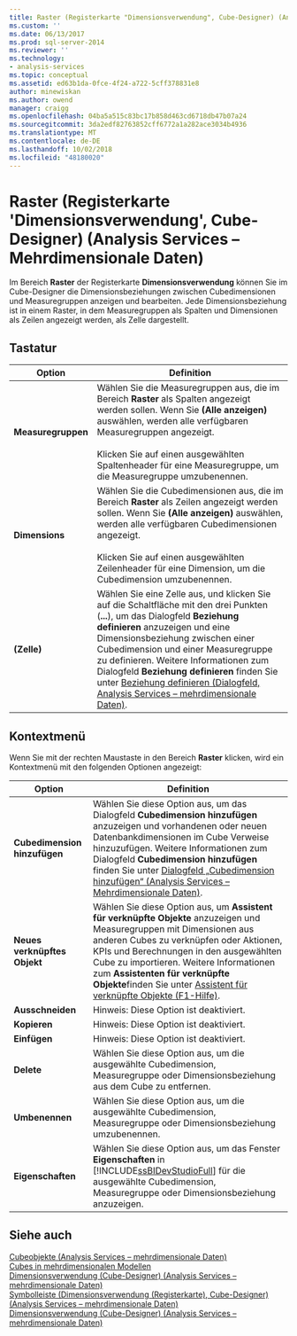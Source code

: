 ```yaml
---
title: Raster (Registerkarte "Dimensionsverwendung", Cube-Designer) (Analysis Services – mehrdimensionale Daten) | Microsoft-Dokumentation
ms.custom: ''
ms.date: 06/13/2017
ms.prod: sql-server-2014
ms.reviewer: ''
ms.technology:
- analysis-services
ms.topic: conceptual
ms.assetid: ed63b1da-0fce-4f24-a722-5cff378831e8
author: minewiskan
ms.author: owend
manager: craigg
ms.openlocfilehash: 04ba5a515c83bc17b858d463cd6718db47b07a24
ms.sourcegitcommit: 3da2edf82763852cff6772a1a282ace3034b4936
ms.translationtype: MT
ms.contentlocale: de-DE
ms.lasthandoff: 10/02/2018
ms.locfileid: "48180020"
---
```

# <a name="grid-dimension-usage-tab-cube-designer-analysis-services---multidimensional-data"></a>Raster (Registerkarte 'Dimensionsverwendung', Cube-Designer) (Analysis Services – Mehrdimensionale Daten)
  Im Bereich **Raster** der Registerkarte **Dimensionsverwendung** können Sie im Cube-Designer die Dimensionsbeziehungen zwischen Cubedimensionen und Measuregruppen anzeigen und bearbeiten. Jede Dimensionsbeziehung ist in einem Raster, in dem Measuregruppen als Spalten und Dimensionen als Zeilen angezeigt werden, als Zelle dargestellt.  
  
## <a name="options"></a>Tastatur  
  
|Option|Definition|  
|------------|----------------|  
|**Measuregruppen**|Wählen Sie die Measuregruppen aus, die im Bereich **Raster** als Spalten angezeigt werden sollen. Wenn Sie **(Alle anzeigen)** auswählen, werden alle verfügbaren Measuregruppen angezeigt.<br /><br /> Klicken Sie auf einen ausgewählten Spaltenheader für eine Measuregruppe, um die Measuregruppe umzubenennen.|  
|**Dimensions**|Wählen Sie die Cubedimensionen aus, die im Bereich **Raster** als Zeilen angezeigt werden sollen. Wenn Sie **(Alle anzeigen)** auswählen, werden alle verfügbaren Cubedimensionen angezeigt.<br /><br /> Klicken Sie auf einen ausgewählten Zeilenheader für eine Dimension, um die Cubedimension umzubenennen.|  
|**(Zelle)**|Wählen Sie eine Zelle aus, und klicken Sie auf die Schaltfläche mit den drei Punkten (**...**), um das Dialogfeld **Beziehung definieren** anzuzeigen und eine Dimensionsbeziehung zwischen einer Cubedimension und einer Measuregruppe zu definieren. Weitere Informationen zum Dialogfeld **Beziehung definieren** finden Sie unter [Beziehung definieren &#40;Dialogfeld, Analysis Services – mehrdimensionale Daten&#41;](define-relationship-dialog-box-analysis-services-multidimensional-data.md).|  
  
## <a name="context-menu"></a>Kontextmenü  
 Wenn Sie mit der rechten Maustaste in den Bereich **Raster** klicken, wird ein Kontextmenü mit den folgenden Optionen angezeigt:  
  
|Option|Definition|  
|------------|----------------|  
|**Cubedimension hinzufügen**|Wählen Sie diese Option aus, um das Dialogfeld **Cubedimension hinzufügen** anzuzeigen und vorhandenen oder neuen Datenbankdimensionen im Cube Verweise hinzuzufügen. Weitere Informationen zum Dialogfeld **Cubedimension hinzufügen** finden Sie unter [Dialogfeld „Cubedimension hinzufügen“ &#40;Analysis Services – Mehrdimensionale Daten&#41;](add-cube-dimension-dialog-box-analysis-services-multidimensional-data.md).|  
|**Neues verknüpftes Objekt**|Wählen Sie diese Option aus, um **Assistent für verknüpfte Objekte** anzuzeigen und Measuregruppen mit Dimensionen aus anderen Cubes zu verknüpfen oder Aktionen, KPIs und Berechnungen in den ausgewählten Cube zu importieren. Weitere Informationen zum **Assistenten für verknüpfte Objekte**finden Sie unter [Assistent für verknüpfte Objekte (F1-Hilfe)](linked-object-wizard-f1-help.md).|  
|**Ausschneiden**|Hinweis: Diese Option ist deaktiviert.|  
|**Kopieren**|Hinweis: Diese Option ist deaktiviert.|  
|**Einfügen**|Hinweis: Diese Option ist deaktiviert.|  
|**Delete**|Wählen Sie diese Option aus, um die ausgewählte Cubedimension, Measuregruppe oder Dimensionsbeziehung aus dem Cube zu entfernen.|  
|**Umbenennen**|Wählen Sie diese Option aus, um die ausgewählte Cubedimension, Measuregruppe oder Dimensionsbeziehung umzubenennen.|  
|**Eigenschaften**|Wählen Sie diese Option aus, um das Fenster **Eigenschaften** in [!INCLUDE[ssBIDevStudioFull](../includes/ssbidevstudiofull-md.md)] für die ausgewählte Cubedimension, Measuregruppe oder Dimensionsbeziehung anzuzeigen.|  
  
## <a name="see-also"></a>Siehe auch  
 [Cubeobjekte &#40;Analysis Services – mehrdimensionale Daten&#41;](multidimensional-models-olap-logical-cube-objects/cube-objects-analysis-services-multidimensional-data.md)   
 [Cubes in mehrdimensionalen Modellen](multidimensional-models/cubes-in-multidimensional-models.md)   
 [Dimensionsverwendung &#40;Cube-Designer&#41; &#40;Analysis Services – mehrdimensionale Daten&#41;](dimension-usage-cube-designer-analysis-services-multidimensional-data.md)   
 [Symbolleiste &#40;Dimensionsverwendung (Registerkarte), Cube-Designer&#41; &#40;Analysis Services – mehrdimensionale Daten&#41;](toolbar-dimension-usage-cube-designer-analysis-services-multidimensional-data.md)   
 [Dimensionsverwendung &#40;Cube-Designer&#41; &#40;Analysis Services – mehrdimensionale Daten&#41;](dimension-usage-cube-designer-analysis-services-multidimensional-data.md)  
  
  

